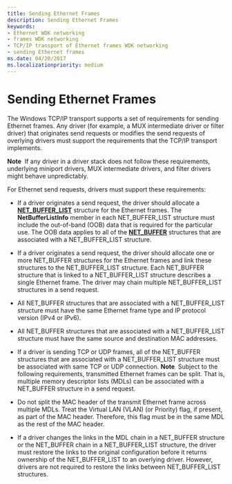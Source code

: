 ```yaml
---
title: Sending Ethernet Frames
description: Sending Ethernet Frames
keywords:
- Ethernet WDK networking
- frames WDK networking
- TCP/IP transport of Ethernet frames WDK networking
- sending Ethernet frames
ms.date: 04/20/2017
ms.localizationpriority: medium
---
```


# Sending Ethernet Frames





The Windows TCP/IP transport supports a set of requirements for sending Ethernet frames. Any driver (for example, a MUX intermediate driver or filter driver) that originates send requests or modifies the send requests of overlying drivers must support the requirements that the TCP/IP transport implements.

**Note**  If any driver in a driver stack does not follow these requirements, underlying miniport drivers, MUX intermediate drivers, and filter drivers might behave unpredictably.

 

For Ethernet send requests, drivers must support these requirements:

-   If a driver originates a send request, the driver should allocate a [**NET\_BUFFER\_LIST**](/windows-hardware/drivers/ddi/nbl/ns-nbl-net_buffer_list) structure for the Ethernet frames. The **NetBufferListInfo** member in each NET\_BUFFER\_LIST structure must include the out-of-band (OOB) data that is required for the particular use. The OOB data applies to all of the [**NET\_BUFFER**](/windows-hardware/drivers/ddi/nbl/ns-nbl-net_buffer) structures that are associated with a NET\_BUFFER\_LIST structure.

-   If a driver originates a send request, the driver should allocate one or more NET\_BUFFER structures for the Ethernet frames and link these structures to the NET\_BUFFER\_LIST structure. Each NET\_BUFFER structure that is linked to a NET\_BUFFER\_LIST structure describes a single Ethernet frame. The driver may chain multiple NET\_BUFFER\_LIST structures in a send request. 

-   All NET\_BUFFER structures that are associated with a NET\_BUFFER\_LIST structure must have the same Ethernet frame type and IP protocol version (IPv4 or IPv6).

-   All NET\_BUFFER structures that are associated with a NET\_BUFFER\_LIST structure must have the same source and destination MAC addresses.

-   If a driver is sending TCP or UDP frames, all of the NET\_BUFFER structures that are associated with a NET\_BUFFER\_LIST structure must be associated with same TCP or UDP connection.
    **Note**  Subject to the following requirements, transmitted Ethernet frames can be split. That is, multiple memory descriptor lists (MDLs) can be associated with a NET\_BUFFER structure in a send request.

     

-   Do not split the MAC header of the transmit Ethernet frame across multiple MDLs. Treat the Virtual LAN (VLAN) (or Priority) flag, if present, as part of the MAC header. Therefore, this flag must be in the same MDL as the rest of the MAC header.

-   If a driver changes the links in the MDL chain in a NET\_BUFFER structure or the NET\_BUFFER chain in a NET\_BUFFER\_LIST structure, the driver must restore the links to the original configuration before it returns ownership of the NET\_BUFFER\_LIST to an overlying driver. However, drivers are not required to restore the links between NET\_BUFFER\_LIST structures.

 

